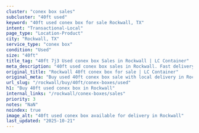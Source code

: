```yaml
---
cluster: "conex box sales"
subcluster: "40ft used"
keyword: "40ft used conex box for sale Rockwall, TX"
intent: "Transactional-Local"
page_type: "Location-Product"
city: "Rockwall, TX"
service_type: "conex box"
condition: "Used"
size: "40ft"
title_tag: "40ft 7j3 Used conex box Sales in Rockwall | LC Container"
meta_description: "40ft used conex box sales in Rockwall. Fast delivery, competitive pricing. Serving conex boxes area. Quote ID: SSE. Call (214) 524-4168 for your free quote today."
original_title: "Rockwall 40ft conex box for sale | LC Container"
original_meta: "Buy used 40ft conex box sale with local delivery in Rockwall, TX. LC Container — local Since 2003. Request a fast quote today."
url_slug: "/rockwall/buy/40ft/conex-boxes/used"
h1: "Buy 40ft used conex box in Rockwall"
internal_links: "/rockwall/conex-boxes/sales"
priority: 3
notes: "NaN"
noindex: true
image_alt: "40ft used conex box available for delivery in Rockwall"
last_updated: "2025-10-21"
---
```


<!-- TODO: Add unique city/inventory copy, images, and internal links here. -->
